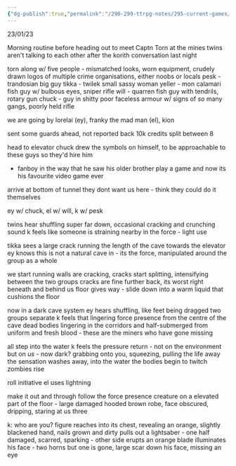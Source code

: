 ```yaml
---
{"dg-publish":true,"permalink":"/290-299-ttrpg-notes/295-current-games/12-sw5e/12-03-game-notes/13-cave-in/"}
---
```



23/01/23

Morning routine before heading out to meet Captn Torn at the mines
twins aren't talking to each other after the korith conversation last night

torn along w/ five people - mismatched looks, worn equipment, crudely drawn logos of multiple crime organisations, either noobs or locals
pesk - trandosian big guy 
tikka - twilek small sassy woman
yeller - mon calamari fish guy w/ bulbous eyes, sniper rifle
will - quarren fish guy with tendrils, rotary gun
chuck - guy in shitty poor faceless armour w/ signs of _so_ many gangs, poorly held rifle

we are going by lorelai (ey), franky the mad man (el), kion

sent some guards ahead, not reported back
10k credits split between 8

head to elevator
chuck drew the symbols on himself, to be approachable to these guys so they'd hire him
- fanboy in the way that he saw his older brother play a game and now its his favourite video game ever

arrive at bottom of tunnel
they dont want us here - think they could do it themselves

ey w/ chuck, el w/ will, k w/ pesk

twins hear shuffling super far down, occasional cracking and crunching sound
k feels like someone is straining nearby in the force - light use

tikka sees a large crack running the length of the cave towards the elevator
ey knows this is not a natural cave in - its the force, manipulated around the group as a whole

we start running
walls are cracking, cracks start splitting, intensifying between the two groups
cracks are fine further back, its worst right beneath and behind us
floor gives way - slide down into a warm liquid that cushions the floor

now in a dark cave system
ey hears shuffling, like feet being dragged
two groups separate
k feels that lingering force presence from the centre of the cave
dead bodies lingering in the corridors and half-submerged
from uniform and fresh blood - these are the miners who have gone missing

all step into the water
k feels the pressure return - not on the environment but on _us_ - now dark?
grabbing onto you, squeezing, pulling the life away
the sensation washes away, into the water
the bodies begin to twitch
zombies rise

roll initiative
el uses lightning

make it out and through
follow the force presence
creature on a elevated part of the floor - large damaged hooded brown robe, face obscured, dripping, staring at us three

k: who are you?
figure reaches into its chest, revealing an orange, slightly blackened hand, nails grown and dirty
pulls out a lightsaber - one half damaged, scarred, sparking - other side erupts an orange blade
illuminates his face - two horns but one is gone, large scar down his face, missing an eye

